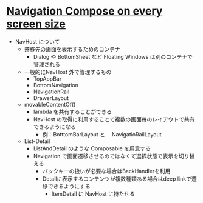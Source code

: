 # [Navigation Compose on every screen size](https://www.youtube.com/watch?v=LTLQhC6VadI)

* NavHost について
  * 遷移先の画面を表示するためのコンテナ
    * Dialog や BottomSheet など Floating Windows は別のコンテナで管理される
  * 一般的にNavHost 外で管理するもの
    * TopAppBar
    * BottomNavigation
    * NavigationRail
    * DrawerLayout
  * movableContentOf()
    * lambda を共有することができる
    * NavHost の取得に利用することで複数の画面毎のレイアウトで共有できるようになる
      * 例：BotttomBarLayout と　 NavigatioRailLayout
  * List-Detail
    * ListAndDetail のような Composable を用意する
    * Navigation で画面遷移させるのではなくて選択状態で表示を切り替える
      * バックキーの扱いが必要な場合はBackHandlerを利用
      * Detailに表示するコンテンツが複数種類ある場合はdeep linkで遷移できるようにする
        * ItemDetail に NavHost に持たせる
